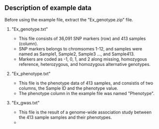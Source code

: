 ## Description of example data 
  

Before using the example file, extract the "Ex_genotype.zip" file.

1. "Ex_genotype.txt" 
   - This file consists of 36,091 SNP markers (row) and 413 samples (column).
   - SNP markers belongs to chromsomes 1-12, and samples were named as Sample1, Sample2, Sample3 ..., and Sample413.
   - Markers are coded as -1, 0, 1, and 2 along missing, homozygous reference, heterozygous, and homozygous alternative genotypes. 
   
2. "Ex_phenotype.txt" 
   - This file is the phenotype data of 413 samples, and consistis of two columns, the Sample ID and the phenotype value.
   - The phenotype column in the example file was named "Phenotype".
   
3. "Ex_gwas.txt"
   - This file is the result of a genome-wide association study between the 413 sample samples and their phenotypes.
   - 
   
